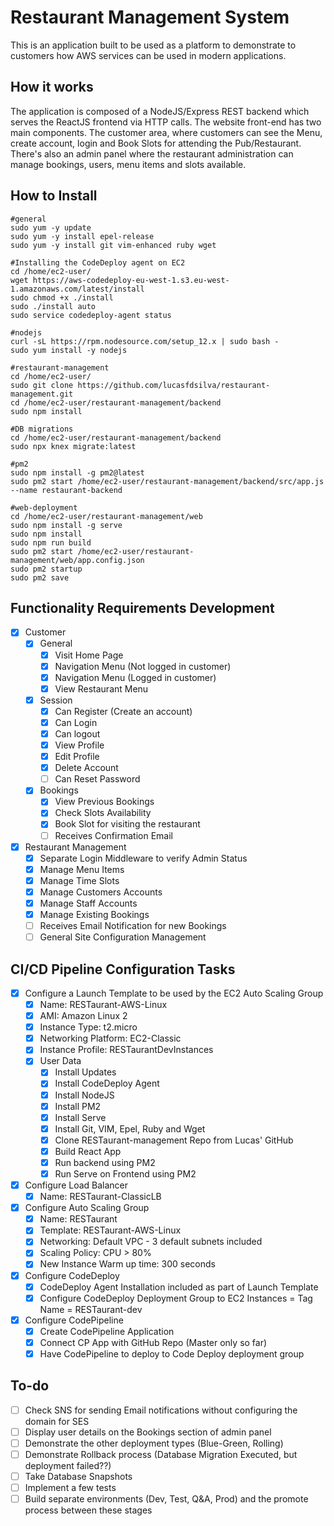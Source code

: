 # Restaurant Management System
This is an application built to be used as a platform to demonstrate to customers how AWS services can be used in modern applications.

## How it works
The application is composed of a NodeJS/Express REST backend which serves the ReactJS frontend via HTTP calls. 
The website front-end has two main components. The customer area, where customers can see the Menu, create account, login and Book Slots for attending the Pub/Restaurant.
There's also an admin panel where the restaurant administration can manage bookings, users, menu items and slots available.

## How to Install
    #general
    sudo yum -y update
    sudo yum -y install epel-release 
    sudo yum -y install git vim-enhanced ruby wget

    #Installing the CodeDeploy agent on EC2
    cd /home/ec2-user/
    wget https://aws-codedeploy-eu-west-1.s3.eu-west-1.amazonaws.com/latest/install
    sudo chmod +x ./install
    sudo ./install auto
    sudo service codedeploy-agent status

    #nodejs
    curl -sL https://rpm.nodesource.com/setup_12.x | sudo bash -
    sudo yum install -y nodejs

    #restaurant-management
    cd /home/ec2-user/
    sudo git clone https://github.com/lucasfdsilva/restaurant-management.git
    cd /home/ec2-user/restaurant-management/backend
    sudo npm install

    #DB migrations
    cd /home/ec2-user/restaurant-management/backend
    sudo npx knex migrate:latest

    #pm2
    sudo npm install -g pm2@latest
    sudo pm2 start /home/ec2-user/restaurant-management/backend/src/app.js --name restaurant-backend

    #web-deployment
    cd /home/ec2-user/restaurant-management/web
    sudo npm install -g serve
    sudo npm install
    sudo npm run build
    sudo pm2 start /home/ec2-user/restaurant-management/web/app.config.json
    sudo pm2 startup
    sudo pm2 save

## Functionality Requirements Development
- [x]  Customer
    - [x]  General
        - [x]  Visit Home Page
        - [x]  Navigation Menu (Not logged in customer)
        - [x]  Navigation Menu (Logged in customer)
        - [x]  View Restaurant Menu
    - [x]  Session
        - [x]  Can Register (Create an account)
        - [x]  Can Login
        - [x]  Can logout
        - [x]  View Profile
        - [x]  Edit Profile
        - [x]  Delete Account
        - [ ]  Can Reset Password
    - [x]  Bookings
        - [x]  View Previous Bookings
        - [x]  Check Slots Availability
        - [x]  Book Slot for visiting the restaurant
        - [ ]  Receives Confirmation Email
- [x]  Restaurant Management
    - [x]  Separate Login Middleware to verify Admin Status
    - [x]  Manage Menu Items
    - [x]  Manage Time Slots
    - [x]  Manage Customers Accounts
    - [x]  Manage Staff Accounts
    - [x]  Manage Existing Bookings
    - [ ]  Receives Email Notification for new Bookings
    - [ ]  General Site Configuration Management

## CI/CD Pipeline Configuration Tasks
- [x]  Configure a Launch Template to be used by the EC2 Auto Scaling Group
    - [x]  Name: RESTaurant-AWS-Linux
    - [x]  AMI: Amazon Linux 2
    - [x]  Instance Type: t2.micro
    - [x]  Networking Platform: EC2-Classic
    - [x]  Instance Profile: RESTaurantDevInstances
    - [x]  User Data
        - [x]  Install Updates
        - [x]  Install CodeDeploy Agent
        - [x]  Install NodeJS
        - [x]  Install PM2
        - [x]  Install Serve
        - [x]  Install Git, VIM, Epel, Ruby and Wget
        - [x]  Clone RESTaurant-management Repo from Lucas' GitHub
        - [x]  Build React App
        - [x]  Run backend using PM2
        - [x]  Run Serve on Frontend using PM2
- [x]  Configure Load Balancer
    - [x]  Name: RESTaurant-ClassicLB
- [x]  Configure Auto Scaling Group
    - [x]  Name: RESTaurant
    - [x]  Template: RESTaurant-AWS-Linux
    - [x]  Networking: Default VPC - 3 default subnets included
    - [x]  Scaling Policy: CPU > 80%
    - [x]  New Instance Warm up time: 300 seconds
- [x]  Configure CodeDeploy
    - [x]  CodeDeploy Agent Installation included as part of Launch Template
    - [x]  Configure CodeDeploy Deployment Group to EC2 Instances = Tag Name = RESTaurant-dev
- [x]  Configure CodePipeline
    - [x]  Create CodePipeline Application
    - [x]  Connect CP App with GitHub Repo (Master only so far)
    - [x]  Have CodePipeline to deploy to Code Deploy deployment group

## To-do
- [ ]  Check SNS for sending Email notifications without configuring the domain for SES
- [ ]  Display user details on the Bookings section of admin panel
- [ ]  Demonstrate the other deployment types (Blue-Green, Rolling)
- [ ]  Demonstrate Rollback process (Database Migration Executed, but deployment failed??)
- [ ]  Take Database Snapshots
- [ ]  Implement a few tests
- [ ]  Build separate environments (Dev, Test, Q&A, Prod) and the promote process between these stages